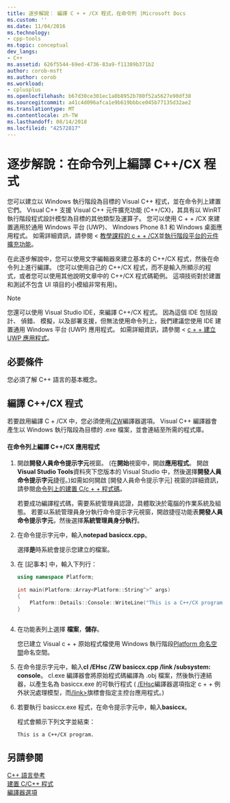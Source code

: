 ```yaml
---
title: 逐步解說： 編譯 C + + /CX 程式，在命令列 |Microsoft Docs
ms.custom: ''
ms.date: 11/04/2016
ms.technology:
- cpp-tools
ms.topic: conceptual
dev_langs:
- C++
ms.assetid: 626f5544-69ed-4736-83a9-f11389b371b2
author: corob-msft
ms.author: corob
ms.workload:
- cplusplus
ms.openlocfilehash: b67d30ce301ec1a0b8952b780f52a5627e90df38
ms.sourcegitcommit: a41c4d096afca1e9b619bbbce045b77135d32ae2
ms.translationtype: MT
ms.contentlocale: zh-TW
ms.lasthandoff: 08/14/2018
ms.locfileid: "42572817"
---
```

# <a name="walkthrough-compiling-a-ccx-program-on-the-command-line"></a>逐步解說：在命令列上編譯 C++/CX 程式
您可以建立以 Windows 執行階段為目標的 Visual C++ 程式，並在命令列上建置它們。 Visual C++ 支援 Visual C++ 元件擴充功能 (C++/CX)，其具有以 WinRT 執行階段程式設計模型為目標的其他類型及運算子。 您可以使用 C + + /CX 來建置適用於通用 Windows 平台 (UWP)、 Windows Phone 8.1 和 Windows 桌面應用程式。 如需詳細資訊，請參閱 <<c0> [ 教學課程的 c + + /CX](http://msdn.microsoft.com/magazine/dn166929.aspx)並[執行階段平台的元件擴充功能](../windows/component-extensions-for-runtime-platforms.md)。  
  
 在此逐步解說中，您可以使用文字編輯器來建立基本的 C++/CX 程式，然後在命令列上進行編譯。 (您可以使用自己的 C++/CX 程式，而不是輸入所顯示的程式，或者您可以使用其他說明文章中的 C++/CX 程式碼範例。 這項技術對於建置和測試不包含 UI 項目的小模組非常有用)。  
  
> [!NOTE]
>  您還可以使用 Visual Studio IDE，來編譯 C++/CX 程式。 因為這個 IDE 包括設計、 偵錯、 模擬，以及部署支援，但無法使用命令列上，我們建議您使用 IDE 建置通用 Windows 平台 (UWP) 應用程式。 如需詳細資訊，請參閱 < [c + + 建立 UWP 應用程式](/windows/uwp/get-started/create-a-basic-windows-10-app-in-cpp)。  
  
## <a name="prerequisites"></a>必要條件  
 您必須了解 C++ 語言的基本概念。  
  
## <a name="compiling-a-ccx-program"></a>編譯 C++/CX 程式  
 若要啟用編譯 C + /CX 中，您必須使用[/ZW](../build/reference/zw-windows-runtime-compilation.md)編譯器選項。 Visual C++ 編譯器會產生以 Windows 執行階段為目標的 .exe 檔案，並會連結至所需的程式庫。  
  
#### <a name="to-compile-a-ccx-application-on-the-command-line"></a>在命令列上編譯 C++/CX 應用程式  
  
1.  開啟**開發人員命令提示字元**視窗。 (在**開始**視窗中，開啟**應用程式**。 開啟**Visual Studio Tools**資料夾下您版本的 Visual Studio 中，然後選擇**開發人員命令提示字元**捷徑。)如需如何開啟 [開發人員命令提示字元] 視窗的詳細資訊，請參閱[命令列上的建置 C/c + + 程式碼](../build/building-on-the-command-line.md)。  
  
     若要成功編譯程式碼，需要系統管理員認證，具體取決於電腦的作業系統及組態。 若要以系統管理員身分執行命令提示字元視窗，開啟捷徑功能表**開發人員命令提示字元**，然後選擇**系統管理員身分執行**。  
  
2.  在命令提示字元中，輸入**notepad basiccx.cpp**。  
  
     選擇**是**時系統會提示您建立的檔案。  
  
3.  在 [記事本] 中，輸入下列行：  
  
    ```cpp  
    using namespace Platform;  
  
    int main(Platform::Array<Platform::String^>^ args)  
    {  
        Platform::Details::Console::WriteLine("This is a C++/CX program.");  
    }  
  
    ```  
  
4.  在功能表列上選擇 **檔案**，**儲存**。  
  
     您已建立 Visual c + + 原始程式檔使用 Windows 執行階段[Platform 命名空間](../cppcx/platform-namespace-c-cx.md)命名空間。  
  
5.  在命令提示字元中，輸入**cl /EHsc /ZW basiccx.cpp /link /subsystem: console**。 cl.exe 編譯器會將原始程式碼編譯為 .obj 檔案，然後執行連結器，以產生名為 basiccx.exe 的可執行程式  ( [/EHsc](../build/reference/eh-exception-handling-model.md)編譯器選項指定 c + + 例外狀況處理模型，而[/link>](../build/reference/link-pass-options-to-linker.md)旗標會指定主控台應用程式。)  
  
6.  若要執行 basiccx.exe 程式，在命令提示字元中，輸入**basiccx**。  
  
     程式會顯示下列文字並結束：  
  
    ```Output  
    This is a C++/CX program.  
    ```  
  
## <a name="see-also"></a>另請參閱  
 [C++ 語言參考](../cpp/cpp-language-reference.md)   
 [建置 C/C++ 程式](../build/building-c-cpp-programs.md)   
 [編譯器選項](../build/reference/compiler-options.md)
